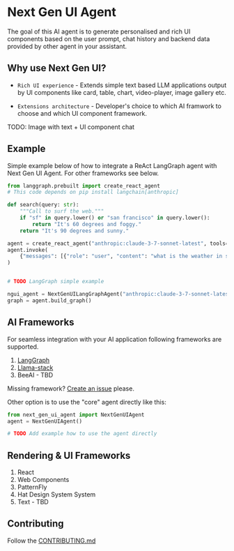 # Next Gen UI Agent

The goal of this AI agent is to generate personalised and rich UI components based on 
the user prompt, chat history and backend data provided by other agent in your assistant.

## Why use Next Gen UI?

* `Rich UI experience` - Extends simple text based LLM applications output by UI components like card, table, chart, 
video-player, image gallery etc.

* `Extensions architecture` - Developer's choice to which AI framwork to choose and which UI component framework.


TODO: Image with text + UI component chat

## Example

Simple example below of how to integrate a ReAct LangGraph agent with Next Gen UI Agent. For other frameworks see below.

```py
from langgraph.prebuilt import create_react_agent
# This code depends on pip install langchain[anthropic]

def search(query: str):
    """Call to surf the web."""
    if "sf" in query.lower() or "san francisco" in query.lower():
        return "It's 60 degrees and foggy."
    return "It's 90 degrees and sunny."

agent = create_react_agent("anthropic:claude-3-7-sonnet-latest", tools=[search])
agent.invoke(
    {"messages": [{"role": "user", "content": "what is the weather in sf"}]}
)


# TODO LangGraph simple example

ngui_agent = NextGenUILangGraphAgent("anthropic:claude-3-7-sonnet-latest")
graph = agent.build_graph()
```

## AI Frameworks

For seamless integration with your AI application following frameworks are supported. 

1. [LangGraph](./libs/next_gen_ui_langgraph/)
2. [Llama-stack](./libs/next_gen_ui_llama_stack/)
3. BeeAI - TBD

Missing framework?
[Create an issue](https://github.com/RedHat-UX/next-gen-ui-agent/issues/new) please.

Other option is to use the "core" agent directly like this:

```py
from next_gen_ui_agent import NextGenUIAgent
agent = NextGenUIAgent()

# TODO Add example how to use the agent directly
```


## Rendering & UI Frameworks

1. React
2. Web Components
3. PatternFly
4. Hat Design System System
5. Text - TBD

## Contributing

Follow the [CONTRIBUTING.md](./CONTRIBUTING.md)
